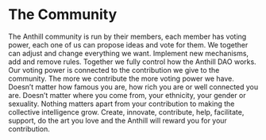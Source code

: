 # The Community

The Anthill community is run by their members, each member has voting power, each one of us can propose ideas and vote for them. We together can adjust and change everything we want. Implement new mechanisms, add and remove rules. Together we fully control how the Anthill DAO works. Our voting power is connected to the contribution we give to the community. The more we contribute the more voting power we have. Doesn’t matter how famous you are, how rich you are or well connected you are. Doesn’t matter where you come from, your ethnicity, your gender or sexuality. Nothing matters apart from your contribution to making the collective intelligence grow. Create, innovate, contribute, help, facilitate, support, do the art you love and the Anthill will reward you for your contribution.
